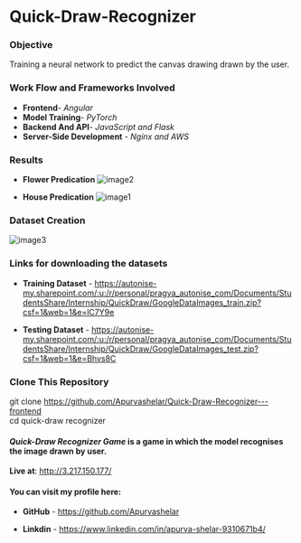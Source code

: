 
# Quick-Draw-Recognizer


### Objective
Training a neural network to predict the canvas drawing drawn by the user.



### Work Flow and Frameworks Involved
     
  * **Frontend**-                  *Angular*   
  * **Model Training**-            *PyTorch*  
  * **Backend And API**-           *JavaScript and Flask*  
  * **Server-Side Development** -  *Nginx and AWS*  
   
   
   

### Results
 
 
 * **Flower Predication**
![image2](https://user-images.githubusercontent.com/57897678/113427727-30ccdb80-93f3-11eb-9a1d-ba05c84ebfb3.png)
 
 
 * **House Predication**
  ![image1](https://user-images.githubusercontent.com/57897678/113427904-7f7a7580-93f3-11eb-9b7c-988e9c6802c4.png)



### **Dataset Creation**
 ![image3](https://user-images.githubusercontent.com/57897678/113428513-8ce42f80-93f4-11eb-90c3-fa61eae8d7f8.png)



### Links for downloading the datasets

* **Training Dataset** - https://autonise-my.sharepoint.com/:u:/r/personal/pragya_autonise_com/Documents/StudentsShare/Internship/QuickDraw/GoogleDataImages_train.zip?csf=1&web=1&e=lC7Y9e

* **Testing Dataset** - https://autonise-my.sharepoint.com/:u:/r/personal/pragya_autonise_com/Documents/StudentsShare/Internship/QuickDraw/GoogleDataImages_test.zip?csf=1&web=1&e=Bhvs8C  


### Clone This Repository  

git clone https://github.com/Apurvashelar/Quick-Draw-Recognizer---frontend  
cd quick-draw recognizer  




#### ***Quick-Draw Recognizer Game*** is a game in which the model recognises the image drawn by user.

**Live at**: http://3.217.150.177/  




#### You can visit my profile here:  

* **GitHub** - https://github.com/Apurvashelar  

* **Linkdin** - https://www.linkedin.com/in/apurva-shelar-9310671b4/  
 
             

